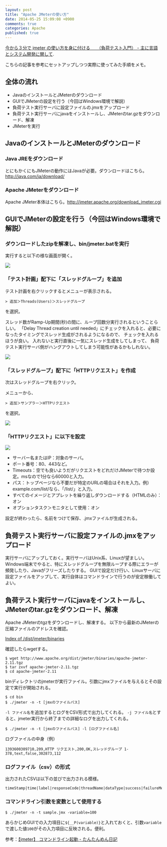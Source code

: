 ```yaml
---
layout: post
title: "Apache JMeterの使い方"
date: 2014-05-25 15:09:08 +0900
comments: true
categories: Apache
published: true
---
```


[今から３分で jmeter の使い方を身に付ける　　（負荷テスト入門） - 主に言語とシステム開発に関して][1].

 [1]: http://d.hatena.ne.jp/language_and_engineering/20081014/1223905380

こちらの記事を参考にセットアップしつつ実際に使ってみた手順をメモ。




## 全体の流れ
- JavaのインストールとJMeterのダウンロード
- GUIでJMeterの設定を行う（今回はWindows環境で解説）
- 負荷テスト実行サーバに設定ファイルの.jmxをアップロード
- 負荷テスト実行サーバにjavaをインストールし、JMeterのtar.gzをダウンロード、解凍
- JMeterを実行




## JavaのインストールとJMeterのダウンロード

### Java JREをダウンロード

とにもかくにもJMeterの動作にはJavaが必要。ダウンロードはこちら。<http://java.com/ja/download/>

### Apache JMeterをダウンロード

Apache JMeter本体はこちら。<http://jmeter.apache.org/download_jmeter.cgi>





## GUIでJMeterの設定を行う（今回はWindows環境で解説）

### ダウンロードしたzipを解凍し、bin/jmeter.batを実行

実行すると以下の様な画面が開く。

![](/images/article/jmeter-1.png)

### 「テスト計画」配下に「スレッドグループ」を追加

テスト計画を右クリックするとメニューが表示される。

```
> 追加＞Threads(Users)＞スレッドグループ
```

を選択。

スレッド数がRamp-Up期間(秒)の間に、ループ回数分実行されるということらしい。
「Delay Thread creation until needed」にチェックを入れると、必要になったタイミングでスレッド生成がされるようになるので、
チェックを入れるほうが良い。
入れないと実行直後に一気にスレッド生成をしてしまって、
負荷テスト実行サーバ側がハングアウトしてしまう可能性があるかもしれない。

![](/images/article/jmeter-2.png)

### 「スレッドグループ」配下に「HTTPリクエスト」を作成

次はスレッドグループを右クリック。

メニューから、

```
> 追加＞サンプラー＞HTTPリクエスト
```

を選択。

![](/images/article/jmeter-3.png)

### 「HTTPリクエスト」に以下を設定

![](/images/article/jmeter-4.png)

- サーバー名またはIP：対象のサーバ。
- ポート番号：80、443など。
- Timeouts：空でも良いようだがリクエストをどれだけJMeterで待つか設定。msなので1分なら60000と入力。
- パス：トップページなら不要だが特定のURLの場合はそれを入力。例）example.com/list/なら、「/list/」と入力。
- すべてのイメージとアプレットを繰り返しダウンロードする（HTMLのみ）：オン
- オプションタスク＞モニタとして使用：オン

設定が終わったら、名前をつけて保存、.jmxファイルが生成される。





## 負荷テスト実行サーバに設定ファイルの.jmxをアップロード

実行サーバにアップしておく。実行サーバはUnix系、Linuxが望ましい。
Windows端末でやると、特にスレッドグループを無限ループする際にエラーが頻発したり、Javaがフリーズしたりする。
GUIで設定だけ行い、Linuxサーバに設定ファイルをアップして、実行自体はコマンドラインで行うのが安定稼働してよい。



## 負荷テスト実行サーバにjavaをインストールし、JMeterのtar.gzをダウンロード、解凍

Apache JMeterのtgzをダウンロードし、解凍する。
以下から最新のJMeterの圧縮ファイルのアドレスを確認。

[Index of /dist/jmeter/binaries](http://www.apache.org/dist/jmeter/binaries/)

確認したらwgetする。

```
$ wget http://www.apache.org/dist/jmeter/binaries/apache-jmeter-2.11.tgz
$ tar zxvf apache-jmeter-2.11.tgz
$ cd apache-jmeter-2.11
```

binディレクトリのjmeterが実行ファイル。引数にjmxファイルを与えるとその設定で実行が開始される。

```
$ cd bin
$ ./jmeter -n -t [jmxのファイルパス]
```

`-l ファイル名`を追加するとログをCSV形式で出力してくれる。
`-j ファイル名`とすると、jmeter実行から終了までの詳細なログを出力してくれる。

```
$ ./jmeter -n -t [jmxのファイルパス] -l [ログファイル名]
```

ログファイルの中身（例）
```
1393600309710,209,HTTP リクエスト,200,OK,スレッドグループ 1-378,text,false,302873,112
```


### ログファイル（csv）の形式

出力されたCSVは以下の並びで出力される模様。

```
timeStamp|time|label|responseCode|threadName|dataType|success|failureMessage
```



### コマンドライン引数を変数として使用する

```
$ ./jmeter -n -t sample.jmx -variable=100
```

あらかじめGUIでの入力項目に`${__P(variable)}`と入れておくと、引数`variable`で渡した値`100`がその入力項目に反映される。便利。

参考：[【jmeter】 コマンドライン起動 - たんたんめん日記](http://dnond.hatenablog.com/entry/2013/03/03/202851)

